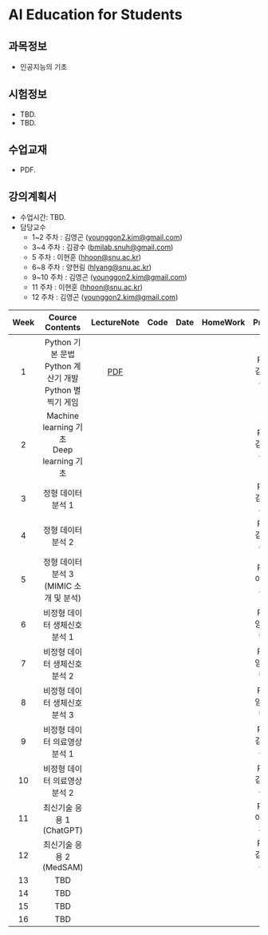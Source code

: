 # AI Education for Students

## 과목정보
- 인공지능의 기초
  
## 시험정보
- TBD.
- TBD.

## 수업교재
- PDF.

## 강의계획서
- 수업시간: TBD. 
- 담당교수
  - 1~2 주차 : 김영곤 (younggon2.kim@gmail.com)
  - 3~4 주차 : 김광수 (bmilab.snuh@gmail.com)
  - 5 주차 : 이현훈 (hhoon@snu.ac.kr)
  - 6~8 주차 : 양현림 (hlyang@snu.ac.kr)
  - 9~10 주차 : 김영곤 (younggon2.kim@gmail.com)
  - 11 주차 : 이현훈 (hhoon@snu.ac.kr)
  - 12 주차 : 김영곤 (younggon2.kim@gmail.com)

| Week | Cource Contents | LectureNote | Code | Date | HomeWork | Prof. |
|:---:|:---:|:---:|:---:|:---:|:---:|:---:|
| 1 | Python 기본 문법 <br> Python 계산기 개발 <br> Python 별찍기 게임| [PDF](https://github.com/SNUH-AIeducation/SNU-AI-Education-for-Students/blob/main/LectureNotes/Week%201/Python_%EA%B8%B0%EC%B4%88_DY01.pdf) | |  | | Pf. 김영곤 |
| 2 | Machine learning 기초 <br> Deep learning 기초 |  | |  | | Pf. 김영곤 |
| 3 | 정형 데이터 분석 1 |  | |  |  | Pf. 김광수 |
| 4 | 정형 데이터 분석 2 |  | |  |  | Pf. 김광수 |
| 5 | 정형 데이터 분석 3 <br> (MIMIC 소개 및 분석) |  | |  |  | Pf. 이현훈 |
| 6 | 비정형 데이터 생체신호 분석 1 |  | |  |  | Pf. 양현림 |
| 7 | 비정형 데이터 생체신호 분석 2 |  | |  |  | Pf. 양현림 |
| 8 | 비정형 데이터 생체신호 분석 3 |  | |  |  | Pf. 양현림 |
| 9 | 비정형 데이터 의료영상 분석 1 |  | |  |  | Pf. 김영곤 |
| 10 | 비정형 데이터 의료영상 분석 2 |  | |  |  | Pf. 김영곤 |
| 11 | 최신기술 응용 1 (ChatGPT) |  | |  |  | Pf. 이현훈 |
| 12 | 최신기술 응용 2 (MedSAM) |  | |  |  | Pf. 김영곤 |
| 13 | TBD |  | |  |  |  |
| 14 | TBD |  | |  |  |  |
| 15 | TBD |  | |  |  |  |
| 16 | TBD |  | |  |  |  |


